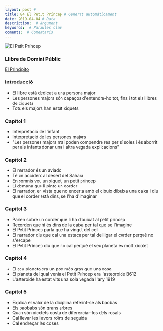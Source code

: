 ```yaml
---
layout: post #
title: 84 El Petit Príncep # Generat automàticament
date: 2019-04-04 # Data
description:  # Argument
keywords:  # Paraules clau
coments:  # Comentaris
---
```


![El Petit Príncep](https://www.caracteristicas.co/wp-content/uploads/2018/07/frase-principito-min-e1533006731570.jpg)

### Llibre de Domini Públic

[El Principito](../../txt/principito.txt)

### Introducció

- El llibre està dedicat a una persona major
- Les persones majors són capaços d'entendre-ho tot, fins i tot els llibres de xiquets
- Tots els majors han estat xiquets

### Capítol 1

- Interpretació de l'infant
- Interpretació de les persones majors
- "Les persones majors mai poden compendre res per sí soles i és aborrit per als infants donar una i altra vegada explicacions"

### Capítol 2

- El narrador és un aviado
- Té un accident al desert del Sàhara
- En somnis veu un xiquet, un petit príncep
- Li demana que li pinte un corder
- El narrador, en vista que no encerta amb el dibuix dibuixa una caixa i diu que el corder està dins, se l'ha d'imaginar

### Capítol 3

- Parlen sobre un corder que li ha dibuixat al petit príncep
- Recorden que hi és dins de la caixa per tal que se l'imagine
- El Petit Príncep parla que ha vingut del cel
- El narrador diu que cal una estaca per tal de lligar el corder perquè no s'escape
- El Petit Príncep diu que no cal perquè el seu planeta és molt xicotet

### Capítol 4

- El seu planeta era un poc més gran que una casa
- El planeta del qual venia el Petit Príncep era l'asteoroide B612
- L'asteroide ha estat vits una sola vegada l'any 1919

### Capítol 5

- Explica el valor de la diciplina referint-se als baobas
- Els baobabs són grans arbres
- Quan són xicotets costa de diferenciar-los dels rosals
- Cal llevar les llavors roïns de seguida
- Cal endreçar les coses